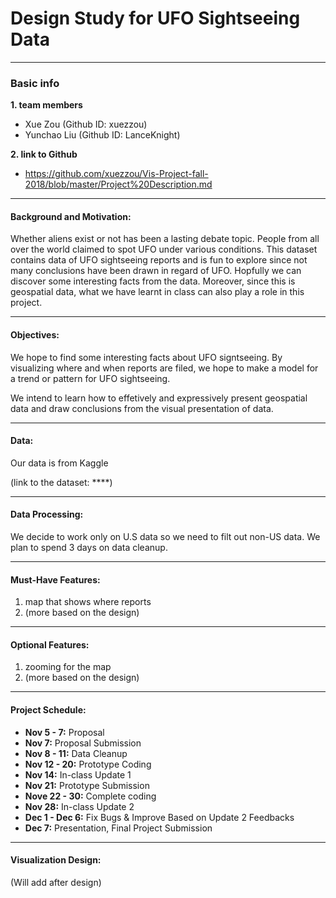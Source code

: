 # **Design Study for UFO Sightseeing Data**
---
### Basic info
**1. team members**
- Xue Zou (Github ID: xuezzou)
- Yunchao Liu (Github ID: LanceKnight)


**2. link to Github**

- https://github.com/xuezzou/Vis-Project-fall-2018/blob/master/Project%20Description.md

---
#### Background and Motivation:

Whether aliens exist or not has been a lasting debate topic. People from all over the world claimed to spot UFO under various conditions. This dataset contains data of UFO sightseeing reports and is fun to explore since not many conclusions have been drawn in regard of UFO. Hopfully we can discover some interesting facts from the data. Moreover, since this is geospatial data, what we have learnt in class can also play a role in this project.

---
#### Objectives: 

We hope to find some interesting facts about UFO signtseeing. By visualizing where and when reports are filed, we hope to make a model for a trend or pattern for UFO sightseeing.  

We intend to learn how to effetively and expressively present geospatial data and draw conclusions from the visual presentation of data.

---
#### Data: 

Our data is from Kaggle

(link to the dataset: ****)

---
#### Data Processing: 

We decide to work only on U.S data so we need to filt out non-US data. We plan to spend 3 days on data cleanup.

---
#### Must-Have Features: 

1. map that shows where reports
2. (more based on the design)

---
#### Optional Features: 

1. zooming for the map
2. (more based on the design)
---
#### Project Schedule: 
- **Nov 5 - 7:** Proposal
- **Nov 7:** Proposal Submission
- **Nov 8 - 11:** Data Cleanup
- **Nov 12 - 20:** Prototype Coding
- **Nov 14:** In-class Update 1
- **Nov 21:** Prototype Submission
- **Nove 22 - 30:** Complete coding
- **Nov 28:** In-class Update 2
- **Dec 1 - Dec 6:** Fix Bugs & Improve Based on Update 2 Feedbacks
- **Dec 7:** Presentation, Final Project Submission

---
#### Visualization Design: 

(Will add after design)
